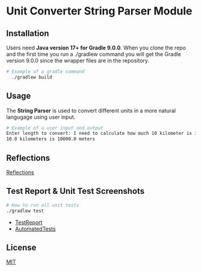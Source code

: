 # Unit Converter String Parser Module

## Installation

Users need **Java version 17+ for Gradle 9.0.0**. When you clone the repo and the first time you run a ./gradlew command you will get the Gradle version 9.0.0 since the wrapper files are in the repository.

```bash
# Example of a gradle command
  ./gradlew build
```

## Usage

The **String Parser** is used to convert different units in a more natural langugage using user input.

```bash
# Example of a user input and output
Enter length to convert: I need to calculate how much 10 kilometer is in meter 
10.0 kilometers is 10000.0 meters
```

## Reflections

[Reflections](docs/Reflections.md)

## Test Report & Unit Test Screenshots

```bash
# How to run all unit tests
./gradlew test
```

- [TestReport](docs/test-reports/TestReport.md)
- [AutomatedTests](docs/images/ModuleTests.png)

## License

[MIT](https://choosealicense.com/licenses/mit/)
